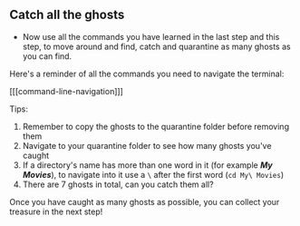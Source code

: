 ## Catch all the ghosts

+ Now use all the commands you have learned in the last step and this step, to move around and find, catch and quarantine as many ghosts as you can find.

Here's a reminder of all the commands you need to navigate the terminal:

[[[command-line-navigation]]]

Tips:
1. Remember to copy the ghosts to the quarantine folder before removing them
2. Navigate to your quarantine folder to see how many ghosts you've caught
3. If a directory's name has more than one word in it (for example ***My Movies***), to navigate into it use a `\` after the first word (`cd My\ Movies`)
4. There are 7 ghosts in total, can you catch them all?

Once you have caught as many ghosts as possible, you can collect your treasure in the next step!

